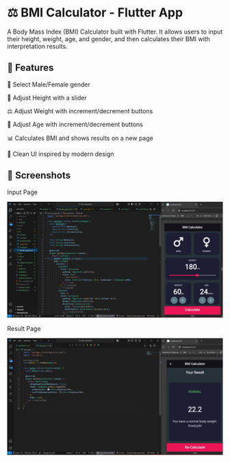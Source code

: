 # ⚖️ BMI Calculator - Flutter App

A Body Mass Index (BMI) Calculator built with Flutter.
It allows users to input their height, weight, age, and gender, and then calculates their BMI with interpretation results.

## 🚀 Features

👤 Select Male/Female gender

📏 Adjust Height with a slider

⚖️ Adjust Weight with increment/decrement buttons

🎂 Adjust Age with increment/decrement buttons

📊 Calculates BMI and shows results on a new page

🎨 Clean UI inspired by modern design

## 📸 Screenshots

Input Page

![alt text](bmi.png)

Result Page

![alt text](bmi2.png)
